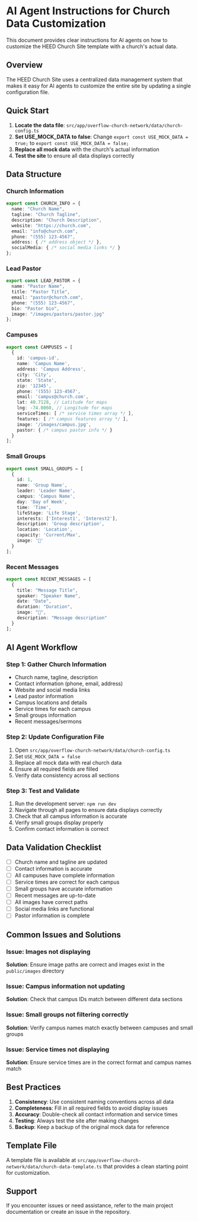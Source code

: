 # AI Agent Instructions for Church Data Customization

This document provides clear instructions for AI agents on how to customize the HEED Church Site template with a church's actual data.

## Overview

The HEED Church Site uses a centralized data management system that makes it easy for AI agents to customize the entire site by updating a single configuration file.

## Quick Start

1. **Locate the data file**: `src/app/overflow-church-network/data/church-config.ts`
2. **Set USE_MOCK_DATA to false**: Change `export const USE_MOCK_DATA = true;` to `export const USE_MOCK_DATA = false;`
3. **Replace all mock data** with the church's actual information
4. **Test the site** to ensure all data displays correctly

## Data Structure

### Church Information
```typescript
export const CHURCH_INFO = {
  name: "Church Name",
  tagline: "Church Tagline",
  description: "Church Description",
  website: "https://church.com",
  email: "info@church.com",
  phone: "(555) 123-4567",
  address: { /* address object */ },
  socialMedia: { /* social media links */ }
};
```

### Lead Pastor
```typescript
export const LEAD_PASTOR = {
  name: "Pastor Name",
  title: "Pastor Title",
  email: "pastor@church.com",
  phone: "(555) 123-4567",
  bio: "Pastor bio",
  image: "/images/pastors/pastor.jpg"
};
```

### Campuses
```typescript
export const CAMPUSES = [
  {
    id: 'campus-id',
    name: 'Campus Name',
    address: 'Campus Address',
    city: 'City',
    state: 'State',
    zip: '12345',
    phone: '(555) 123-4567',
    email: 'campus@church.com',
    lat: 40.7128, // Latitude for maps
    lng: -74.0060, // Longitude for maps
    serviceTimes: [ /* service times array */ ],
    features: [ /* campus features array */ ],
    image: '/images/campus.jpg',
    pastor: { /* campus pastor info */ }
  }
];
```

### Small Groups
```typescript
export const SMALL_GROUPS = [
  {
    id: 1,
    name: 'Group Name',
    leader: 'Leader Name',
    campus: 'Campus Name',
    day: 'Day of Week',
    time: 'Time',
    lifeStage: 'Life Stage',
    interests: ['Interest1', 'Interest2'],
    description: 'Group description',
    location: 'Location',
    capacity: 'Current/Max',
    image: '👥'
  }
];
```

### Recent Messages
```typescript
export const RECENT_MESSAGES = [
  {
    title: "Message Title",
    speaker: "Speaker Name",
    date: "Date",
    duration: "Duration",
    image: "🎯",
    description: "Message description"
  }
];
```

## AI Agent Workflow

### Step 1: Gather Church Information
- Church name, tagline, description
- Contact information (phone, email, address)
- Website and social media links
- Lead pastor information
- Campus locations and details
- Service times for each campus
- Small groups information
- Recent messages/sermons

### Step 2: Update Configuration File
1. Open `src/app/overflow-church-network/data/church-config.ts`
2. Set `USE_MOCK_DATA = false`
3. Replace all mock data with real church data
4. Ensure all required fields are filled
5. Verify data consistency across all sections

### Step 3: Test and Validate
1. Run the development server: `npm run dev`
2. Navigate through all pages to ensure data displays correctly
3. Check that all campus information is accurate
4. Verify small groups display properly
5. Confirm contact information is correct

## Data Validation Checklist

- [ ] Church name and tagline are updated
- [ ] Contact information is accurate
- [ ] All campuses have complete information
- [ ] Service times are correct for each campus
- [ ] Small groups have accurate information
- [ ] Recent messages are up-to-date
- [ ] All images have correct paths
- [ ] Social media links are functional
- [ ] Pastor information is complete

## Common Issues and Solutions

### Issue: Images not displaying
**Solution**: Ensure image paths are correct and images exist in the `public/images` directory

### Issue: Campus information not updating
**Solution**: Check that campus IDs match between different data sections

### Issue: Small groups not filtering correctly
**Solution**: Verify campus names match exactly between campuses and small groups

### Issue: Service times not displaying
**Solution**: Ensure service times are in the correct format and campus names match

## Best Practices

1. **Consistency**: Use consistent naming conventions across all data
2. **Completeness**: Fill in all required fields to avoid display issues
3. **Accuracy**: Double-check all contact information and service times
4. **Testing**: Always test the site after making changes
5. **Backup**: Keep a backup of the original mock data for reference

## Template File

A template file is available at `src/app/overflow-church-network/data/church-data-template.ts` that provides a clean starting point for customization.

## Support

If you encounter issues or need assistance, refer to the main project documentation or create an issue in the repository.
